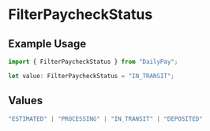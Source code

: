 # FilterPaycheckStatus

## Example Usage

```typescript
import { FilterPaycheckStatus } from "DailyPay";

let value: FilterPaycheckStatus = "IN_TRANSIT";
```

## Values

```typescript
"ESTIMATED" | "PROCESSING" | "IN_TRANSIT" | "DEPOSITED"
```
